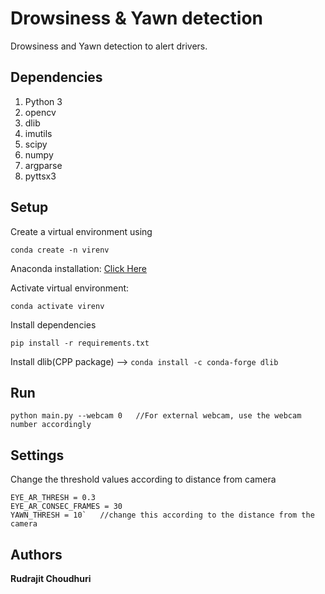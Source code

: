 # Drowsiness & Yawn detection

Drowsiness and Yawn detection to alert drivers.

## Dependencies

1. Python 3
2. opencv
3. dlib
4. imutils
5. scipy
6. numpy
7. argparse
8. pyttsx3



## Setup

Create a virtual environment using 

`conda create -n virenv`

Anaconda installation: [Click Here](https://docs.anaconda.com/anaconda/install/)

Activate virtual environment:

`conda activate virenv`

Install dependencies

`pip install -r requirements.txt`

Install dlib(CPP package) --> `conda install -c conda-forge dlib`

## Run 

```
python main.py --webcam 0	//For external webcam, use the webcam number accordingly
```

## Settings

Change the threshold values according to distance from camera
```
EYE_AR_THRESH = 0.3
EYE_AR_CONSEC_FRAMES = 30
YAWN_THRESH = 10`	//change this according to the distance from the camera
```

## Authors

**Rudrajit Choudhuri** 







